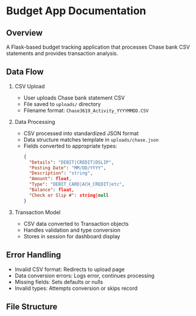 # Budget App Documentation

## Overview
A Flask-based budget tracking application that processes Chase bank CSV statements and provides transaction analysis.

## Data Flow
1. CSV Upload
   - User uploads Chase bank statement CSV
   - File saved to `uploads/` directory
   - Filename format: `Chase3619_Activity_YYYYMMDD.CSV`

2. Data Processing
   - CSV processed into standardized JSON format
   - Data structure matches template in `uploads/chase.json`
   - Fields converted to appropriate types:
     ```json
     {
       "Details": "DEBIT|CREDIT|DSLIP",
       "Posting Date": "MM/DD/YYYY",
       "Description": "string",
       "Amount": float,
       "Type": "DEBIT_CARD|ACH_CREDIT|etc",
       "Balance": float,
       "Check or Slip #": string|null
     }
     ```

3. Transaction Model
   - CSV data converted to Transaction objects
   - Handles validation and type conversion
   - Stores in session for dashboard display

## Error Handling
- Invalid CSV format: Redirects to upload page
- Data conversion errors: Logs error, continues processing
- Missing fields: Sets defaults or nulls
- Invalid types: Attempts conversion or skips record

## File Structure 